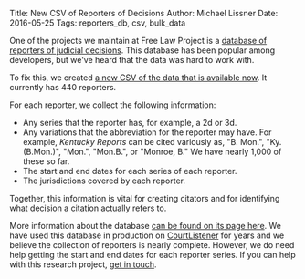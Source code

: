Title: New CSV of Reporters of Decisions
Author: Michael Lissner
Date: 2016-05-25
Tags: reporters_db, csv, bulk_data


One of the projects we maintain at Free Law Project is a [database of reporters of judicial decisions][rdb]. This database has been popular among developers, but we've heard that the data was hard to work with.

To fix this, we created [a new CSV of the data that is available now][csv]. It currently has 440 reporters.

For each reporter, we collect the following information:

 - Any series that the reporter has, for example, a 2d or 3d.
 - Any variations that the abbreviation for the reporter may have. For example, *Kentucky Reports* can be cited variously as, "B. Mon.", "Ky.(B.Mon.)", "Mon.", "Mon.B.", or "Monroe, B." We have nearly 1,000 of these so far.
 - The start and end dates for each series of each reporter.
 - The jurisdictions covered by each reporter.

Together, this information is vital for creating citators and for identifying what decision a citation actually refers to.

More information about the database [can be found on its page here][rdb]. We have used this database in production on [CourtListener][cl] for years and we believe the collection of reporters is nearly complete. However, we do need help getting the start and end dates for each reporter series. If you can help with this research project, [get in touch][c].


[rdb]: https://github.com/freelawproject/reporters-db
[csv]: https://github.com/freelawproject/reporters-db/blob/master/reporters.csv
[c]: {filename}pages/contact.md
[cl]: https://www.courtlistener.com
